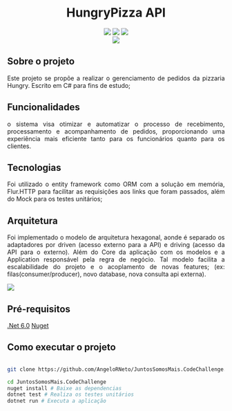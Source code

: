 <h1 align="center">HungryPizza API</h1> 

<p align="center">
  <img src="https://img.shields.io/badge/6.0.0-5C2D91?style=for-the-badge&logo=.net&logoColor=white">
  <img src="https://img.shields.io/static/v1?label=C%20Sharp&message=10.0.0&color=blue&style=for-the-badge&logo=c-sharp"/>
  <img src="https://img.shields.io/static/v1?label=nuget&message=Dependencies&color=blue&style=for-the-badge&logo=NUGET"/>
<br>
  <img src="https://img.shields.io/badge/Docker-2496ED?style=for-the-badge&logo=docker&logoColor=white" />
</p>

## Sobre o projeto 

<p align="justify">
  Este projeto se propõe a realizar o gerenciamento de pedidos da pizzaria Hungry. Escrito em C# para fins de estudo;
</p>

## Funcionalidades

<p align="justify">
o sistema visa otimizar e automatizar o processo de recebimento, processamento e acompanhamento de pedidos, proporcionando uma experiência mais eficiente tanto para os funcionários quanto para os clientes.
</p>


## Tecnologias
<p align="justify">
  Foi utilizado o entity framework como ORM com a solução em memória, Flur.HTTP para facilitar as requisições aos links que foram passados, além do Mock para os testes unitários;
</p>

## Arquitetura

<p align="justify">
  Foi implementado o modelo de arquitetura hexagonal, aonde é separado os adaptadores por driven (acesso externo para a API) e driving (acesso da API para o externo). 
  Além do Core da aplicação com os modelos e a Application responsável pela regra de negócio. Tal modelo facilita a escalabilidade do projeto e o acoplamento de novas features;
  (ex: filas(consumer/producer), novo database, nova consulta api externa).
</p>

<img src="https://miro.medium.com/v2/resize:fit:1400/format:webp/1*vz61CjLHGfiZ-P0IGXD9zg.png">


## Pré-requisitos

 [.Net 6.0](https://dotnet.microsoft.com/pt-br/download/dotnet/6.0) 
 [Nuget](https://www.nuget.org)

## Como executar o projeto

```Bash

git clone https://github.com/AngeloRNeto/JuntosSomosMais.CodeChallenge.git

cd JuntosSomosMais.CodeChallenge
nuget install # Baixe as dependencias
dotnet test # Realiza os testes unitários 
dotnet run # Executa a aplicação

```
 
